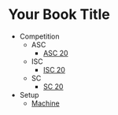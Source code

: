 # Your Book Title

- Competition
  - ASC
    * [ASC 20](Competition/ASC/ASC20.md)
  - ISC
    * [ISC 20](Competition/ISC/ISC20.md)
  - SC
    * [SC 20](Competition/SC/SC20.md)
- Setup
  * [Machine](Setup/machine.md)
